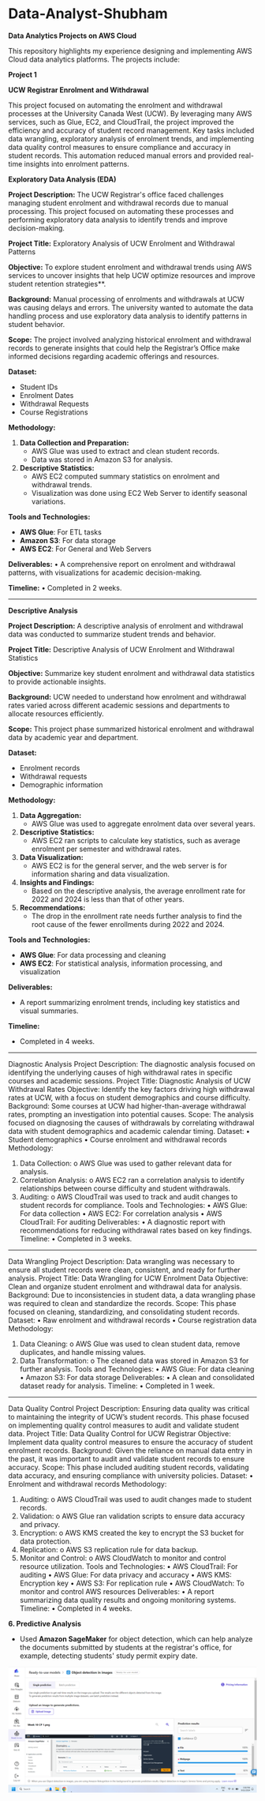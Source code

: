 # Data-Analyst-Shubham

**Data Analytics Projects on AWS Cloud**

This repository highlights my experience designing and implementing AWS Cloud data analytics platforms. The projects include:

**Project 1**

**UCW Registrar Enrolment and Withdrawal**


This project focused on automating the enrolment and withdrawal processes at the University Canada West (UCW). By leveraging many AWS services, such as Glue, EC2, and CloudTrail, the project improved the efficiency and accuracy of student record management. Key tasks included data wrangling, exploratory analysis of enrolment trends, and implementing data quality control measures to ensure compliance and accuracy in student records. This automation reduced manual errors and provided real-time insights into enrolment patterns.

**Exploratory Data Analysis (EDA)**

**Project Description:** The UCW Registrar's office faced challenges managing student enrolment and withdrawal records due to manual processing. This project focused on automating these processes and performing exploratory data analysis to identify trends and improve decision-making.


**Project Title:** Exploratory Analysis of UCW Enrolment and Withdrawal Patterns


**Objective:** To explore student enrolment and withdrawal trends using AWS services to uncover insights that help UCW optimize resources and improve student retention strategies**.


**Background:** Manual processing of enrolments and withdrawals at UCW was causing delays and errors. The university wanted to automate the data handling process and use exploratory data analysis to identify patterns in student behavior.


**Scope:** The project involved analyzing historical enrolment and withdrawal records to generate insights that could help the Registrar’s Office make informed decisions regarding academic offerings and resources.


**Dataset:**
- Student IDs
- Enrolment Dates
- Withdrawal Requests
- Course Registrations


**Methodology:**
   1.	**Data Collection and Preparation:**
         - AWS Glue was used to extract and clean student records.
         - Data was stored in Amazon S3 for analysis.
   3.	**Descriptive Statistics:**
         - AWS EC2 computed summary statistics on enrolment and withdrawal trends.
         - Visualization was done using EC2 Web Server to identify seasonal variations.

      
**Tools and Technologies:**
   - **AWS Glue**: For ETL tasks
   - **Amazon S3**: For data storage
   - **AWS EC2**: For General and Web Servers


**Deliverables:**
•	A comprehensive report on enrolment and withdrawal patterns, with visualizations for academic decision-making.


**Timeline:**
•	Completed in 2 weeks.

________________________________________
**Descriptive Analysis**


**Project Description:** A descriptive analysis of enrolment and withdrawal data was conducted to summarize student trends and behavior.


**Project Title:** Descriptive Analysis of UCW Enrolment and Withdrawal Statistics


**Objective:** Summarize key student enrolment and withdrawal data statistics to provide actionable insights.


**Background:** UCW needed to understand how enrolment and withdrawal rates varied across different academic sessions and departments to allocate resources efficiently.


**Scope:** This project phase summarized historical enrolment and withdrawal data by academic year and department.


**Dataset:**
- Enrolment records
- Withdrawal requests
- Demographic information


**Methodology:**
   1.	**Data Aggregation:**
         - AWS Glue was used to aggregate enrolment data over several years.
   2.	**Descriptive Statistics:**
         - AWS EC2 ran scripts to calculate key statistics, such as average enrolment per semester and withdrawal rates.
   3.	**Data Visualization:**
         - AWS EC2 is for the general server, and the web server is for information sharing and data visualization.
   4.	**Insights and Findings:**
         - Based on the descriptive analysis, the average enrollment rate for 2022 and 2024 is less than that of other years.
   5.	**Recommendations:**
         - The drop in the enrollment rate needs further analysis to find the root cause of the fewer enrollments during 2022 and 2024. 


**Tools and Technologies:**
- **AWS Glue**: For data processing and cleaning
- **AWS EC2**: For statistical analysis, information processing, and visualization


**Deliverables:**
- A report summarizing enrolment trends, including key statistics and visual summaries.


**Timeline:**
- Completed in 4 weeks.


________________________________________
Diagnostic Analysis
Project Description:
The diagnostic analysis focused on identifying the underlying causes of high withdrawal rates in specific courses and academic sessions.
Project Title:
Diagnostic Analysis of UCW Withdrawal Rates
Objective:
Identify the key factors driving high withdrawal rates at UCW, with a focus on student demographics and course difficulty.
Background:
Some courses at UCW had higher-than-average withdrawal rates, prompting an investigation into potential causes.
Scope:
The analysis focused on diagnosing the causes of withdrawals by correlating withdrawal data with student demographics and academic calendar timing.
Dataset:
•	Student demographics
•	Course enrolment and withdrawal records
Methodology:
1.	Data Collection:
o	AWS Glue was used to gather relevant data for analysis.
2.	Correlation Analysis:
o	AWS EC2 ran a correlation analysis to identify relationships between course difficulty and student withdrawals.
3.	Auditing:
o	AWS CloudTrail was used to track and audit changes to student records for compliance.
Tools and Technologies:
•	AWS Glue: For data collection
•	AWS EC2: For correlation analysis
•	AWS CloudTrail: For auditing
Deliverables:
•	A diagnostic report with recommendations for reducing withdrawal rates based on key findings.
Timeline:
•	Completed in 3 weeks.

________________________________________
Data Wrangling
Project Description:
Data wrangling was necessary to ensure all student records were clean, consistent, and ready for further analysis.
Project Title:
Data Wrangling for UCW Enrolment Data
Objective:
Clean and organize student enrolment and withdrawal data for analysis.
Background:
Due to inconsistencies in student data, a data wrangling phase was required to clean and standardize the records.
Scope:
This phase focused on cleaning, standardizing, and consolidating student records.
Dataset:
•	Raw enrolment and withdrawal records
•	Course registration data
Methodology:
1.	Data Cleaning:
o	AWS Glue was used to clean student data, remove duplicates, and handle missing values.
2.	Data Transformation:
o	The cleaned data was stored in Amazon S3 for further analysis.
Tools and Technologies:
•	AWS Glue: For data cleaning
•	Amazon S3: For data storage
Deliverables:
•	A clean and consolidated dataset ready for analysis.
Timeline:
•	Completed in 1 week.

________________________________________
Data Quality Control
Project Description:
Ensuring data quality was critical to maintaining the integrity of UCW’s student records. This phase focused on implementing quality control measures to audit and validate student data.
Project Title:
Data Quality Control for UCW Registrar
Objective:
Implement data quality control measures to ensure the accuracy of student enrolment records.
Background:
Given the reliance on manual data entry in the past, it was important to audit and validate student records to ensure accuracy.
Scope:
This phase included auditing student records, validating data accuracy, and ensuring compliance with university policies.
Dataset:
•	Enrolment and withdrawal records
Methodology:
1.	Auditing:
o	AWS CloudTrail was used to audit changes made to student records.
2.	Validation:
o	AWS Glue ran validation scripts to ensure data accuracy and privacy.
3.	Encryption:
o	AWS KMS created the key to encrypt the S3 bucket for data protection.
4.	Replication:
o	AWS S3 replication rule for data backup.
5.	Monitor and Control:
o	AWS CloudWatch to monitor and control resource utilization.
Tools and Technologies:
•	AWS CloudTrail: For auditing
•	AWS Glue: For data privacy and accuracy
•	AWS KMS: Encryption key
•	AWS S3: For replication rule
•	AWS CloudWatch: To monitor and control AWS resources
Deliverables:
•	A report summarizing data quality results and ongoing monitoring systems.
Timeline:
•	Completed in 4 weeks.




**6. Predictive Analysis**
   - Used **Amazon SageMaker** for object detection, which can help analyze the documents submitted by students at the registrar's office, for example, detecting students' study permit expiry date. 

![PA Process](https://raw.githubusercontent.com/ShubhamSharmaMBA/Data-Analyst-Shubham/main/images/Week%2010%20CP.png)













